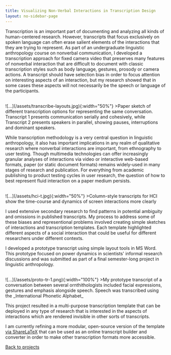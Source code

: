 ```yaml
---
title: Visualizing Non-Verbal Interactions in Transcription Design
layout: no-sidebar-page
---
```

Transcription is an important part of documenting and analyzing all kinds of human-centered research. However, transcripts that focus exclusively on spoken language can often erase salient elements of the interactions that they are trying to represent. As part of an undergraduate linguistic anthropology course on nonverbal communication, I developed a transcription approach for fixed camera video that preserves many features of nonverbal interaction that are difficult to document with classic transcription styles such as body language, gestures, prosody or camera actions. A transcript should have selection bias in order to focus attention on interesting aspects of an interaction, but my research showed that in some cases these aspects will not necessarily be the speech or language of the participants.

<br>
![...](/assets/transcribe-layouts.jpg){:width="50%"}
>Paper sketch of different transcription options for representing the same conversation. Transcript 1 presents communication serially and cohesively, while Transcript 2 presents speakers in parallel, showing pauses, interruptions and dominant speakers.

<br>

While transcription methodology is a very central question in linguistic anthropology, it also has important implications in any realm of qualitative research where nonverbal interactions are important, from ethnography to user testing. Though multimedia technologies can offer increasingly granular analyses of interactions via video or interactive web-based formats, paper (or static document formats) remains widely-used in many stages of research and publication. For everything from academic publishing to product testing cycles in user research, the question of how to best represent fluid interaction on a paper medium persists.

<br>
![...](/assets/hci-t.jpg){:width="50%"}
>Column-style transcripts for HCI show the time-course and dynamics of screen interactions more clearly

<br>

I used extensive secondary research to find patterns in potential ambiguity and omissions in published transcripts. My process to address some of these biases and representional problems involved creating simple sketches of interactions and transcription templates. Each template highlighted different aspects of a social interaction that could be useful for different researchers under different contexts.

I developed a prototype transcript using simple layout tools in MS Word. This prototype focused on power dynamics in scientists' informal research discussions and was submitted as part of a final semester-long project in linguistic anthropology.

<br>
![...](/assets/proto-tr-1.png){:width="100%"}
>My prototype transcript of a conversation between several ornthithologists included facial expressions, gestures and emphasis alongside speech. Speech was transcribed using the _International Phonetic Alphabet_

<br>

This project resulted in a multi-purpose transcription template that can be deployed in any type of research that is interested in the aspects of interactions which are rendered invisible in other sorts of transcripts.

I am currently refining a more modular, open-source version of the template [via ShareLaTeX](https://www.sharelatex.com/) that can be used as an online transcript builder and converter in order to make other transcription formats more accessible.

[Back to projects](../)
